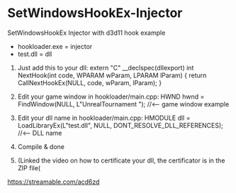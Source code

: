 # SetWindowsHookEx-Injector
SetWindowsHookEx Injector with d3d11 hook example

- hookloader.exe = injector
- test.dll = dll


1. Just add this to your dll:
extern "C" __declspec(dllexport) int NextHook(int code, WPARAM wParam, LPARAM lParam) {
	return CallNextHookEx(NULL, code, wParam, lParam);
}

2. Edit your game window in hookloader/main.cpp:
HWND hwnd = FindWindow(NULL, L"UnrealTournament "); //<-- game window example

3. Edit your dll name in hookloader/main.cpp:
HMODULE dll = LoadLibraryEx(L"test.dll", NULL, DONT_RESOLVE_DLL_REFERENCES); //<-- DLL name

4. Compile & done

5. (Linked the video on how to certificate your dll, the certificator is in the ZIP file(

https://streamable.com/acd6zd
